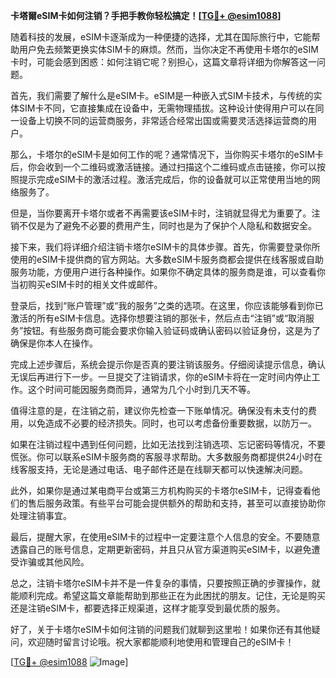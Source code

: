 **卡塔爾eSIM卡如何注销？手把手教你轻松搞定！[[TG💪+ @esim1088](https://t.me/s/esim1088)]**

随着科技的发展，eSIM卡逐渐成为一种便捷的选择，尤其在国际旅行中，它能帮助用户免去频繁更换实体SIM卡的麻烦。然而，当你决定不再使用卡塔尔的eSIM卡时，可能会感到困惑：如何注销它呢？别担心，这篇文章将详细为你解答这一问题。

首先，我们需要了解什么是eSIM卡。eSIM是一种嵌入式SIM卡技术，与传统的实体SIM卡不同，它直接集成在设备中，无需物理插拔。这种设计使得用户可以在同一设备上切换不同的运营商服务，非常适合经常出国或需要灵活选择运营商的用户。

那么，卡塔尔的eSIM卡是如何工作的呢？通常情况下，当你购买卡塔尔的eSIM卡后，你会收到一个二维码或激活链接。通过扫描这个二维码或点击链接，你可以按照提示完成eSIM卡的激活过程。激活完成后，你的设备就可以正常使用当地的网络服务了。

但是，当你要离开卡塔尔或者不再需要该eSIM卡时，注销就显得尤为重要了。注销不仅是为了避免不必要的费用产生，同时也是为了保护个人隐私和数据安全。

接下来，我们将详细介绍注销卡塔尔eSIM卡的具体步骤。首先，你需要登录你所使用的eSIM卡提供商的官方网站。大多数eSIM卡服务商都会提供在线客服或自助服务功能，方便用户进行各种操作。如果你不确定具体的服务商是谁，可以查看你当初购买eSIM卡时的相关文件或邮件。

登录后，找到“账户管理”或“我的服务”之类的选项。在这里，你应该能够看到你已激活的所有eSIM卡信息。选择你想要注销的那张卡，然后点击“注销”或“取消服务”按钮。有些服务商可能会要求你输入验证码或确认密码以验证身份，这是为了确保是你本人在操作。

完成上述步骤后，系统会提示你是否真的要注销该服务。仔细阅读提示信息，确认无误后再进行下一步。一旦提交了注销请求，你的eSIM卡将在一定时间内停止工作。这个时间可能因服务商而异，通常为几个小时到几天不等。

值得注意的是，在注销之前，建议你先检查一下账单情况。确保没有未支付的费用，以免造成不必要的经济损失。同时，也可以考虑备份重要数据，以防万一。

如果在注销过程中遇到任何问题，比如无法找到注销选项、忘记密码等情况，不要慌张。你可以联系eSIM卡服务商的客服寻求帮助。大多数服务商都提供24小时在线客服支持，无论是通过电话、电子邮件还是在线聊天都可以快速解决问题。

此外，如果你是通过某电商平台或第三方机构购买的卡塔尔eSIM卡，记得查看他们的售后服务政策。有些平台可能会提供额外的帮助和支持，甚至可以直接协助你处理注销事宜。

最后，提醒大家，在使用eSIM卡的过程中一定要注意个人信息的安全。不要随意透露自己的账号信息，定期更新密码，并且只从官方渠道购买eSIM卡，以避免遭受诈骗或其他风险。

总之，注销卡塔尔eSIM卡并不是一件复杂的事情，只要按照正确的步骤操作，就能顺利完成。希望这篇文章能帮助到那些正在为此困扰的朋友。记住，无论是购买还是注销eSIM卡，都要选择正规渠道，这样才能享受到最优质的服务。

好了，关于卡塔尔eSIM卡如何注销的问题我们就聊到这里啦！如果你还有其他疑问，欢迎随时留言讨论哦。祝大家都能顺利地使用和管理自己的eSIM卡！

[[TG💪+ @esim1088](https://t.me/s/esim1088) ![Image](https://i.postimg.cc/4NQfJmqS/Snipaste-2025-05-13-00-14-12.png)]